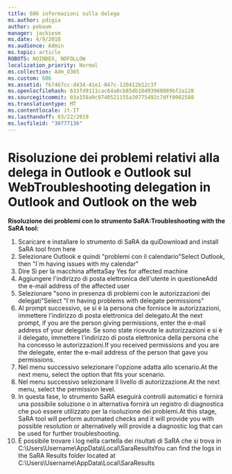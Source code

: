 ```yaml
---
title: 606 informazioni sulla delega
ms.author: pdigia
author: pebaum
manager: jackiesm
ms.date: 4/9/2018
ms.audience: Admin
ms.topic: article
ROBOTS: NOINDEX, NOFOLLOW
localization_priority: Normal
ms.collection: Adm_O365
ms.custom: 606
ms.assetid: f67467cc-d434-41e1-847c-120412b12c3f
ms.openlocfilehash: 633fd9111cac64a8cb85db18d03968089bf2a128
ms.sourcegitcommit: 03a156a9c9740521155a30775492c7dff0982588
ms.translationtype: MT
ms.contentlocale: it-IT
ms.lasthandoff: 03/22/2019
ms.locfileid: "30777136"
---
```

# <a name="troubleshooting-delegation-in-outlook-and-outlook-on-the-web"></a><span data-ttu-id="d4e43-102">Risoluzione dei problemi relativi alla delega in Outlook e Outlook sul Web</span><span class="sxs-lookup"><span data-stu-id="d4e43-102">Troubleshooting delegation in Outlook and Outlook on the web</span></span>

<span data-ttu-id="d4e43-103">**Risoluzione dei problemi con lo strumento SaRA:**</span><span class="sxs-lookup"><span data-stu-id="d4e43-103">**Troubleshooting with the SaRA tool:**</span></span>

1. <span data-ttu-id="d4e43-104">Scaricare e installare lo strumento di SaRA da qui</span><span class="sxs-lookup"><span data-stu-id="d4e43-104">Download and install SaRA tool from here</span></span>
1. <span data-ttu-id="d4e43-105">Selezionare Outlook e quindi "problemi con il calendario"</span><span class="sxs-lookup"><span data-stu-id="d4e43-105">Select Outlook, then "I\`m having issues with my calendar"</span></span>
1. <span data-ttu-id="d4e43-106">Dire Sì per la macchina affetta</span><span class="sxs-lookup"><span data-stu-id="d4e43-106">Say Yes for affected machine</span></span>
1. <span data-ttu-id="d4e43-107">Aggiungere l'indirizzo di posta elettronica dell'utente in questione</span><span class="sxs-lookup"><span data-stu-id="d4e43-107">Add the e-mail address of the affected user</span></span>
1. <span data-ttu-id="d4e43-108">Selezionare "sono in presenza di problemi con le autorizzazioni dei delegati"</span><span class="sxs-lookup"><span data-stu-id="d4e43-108">Select "I\`m having problems with delegate permissions"</span></span>
1. <span data-ttu-id="d4e43-109">Al prompt successivo, se si è la persona che fornisce le autorizzazioni, immettere l'indirizzo di posta elettronica del delegato.</span><span class="sxs-lookup"><span data-stu-id="d4e43-109">At the next prompt, if you are the person giving permissions, enter the e-mail address of your delegate.</span></span> <span data-ttu-id="d4e43-110">Se sono state ricevute le autorizzazioni e si è il delegato, immettere l'indirizzo di posta elettronica della persona che ha concesso le autorizzazioni.</span><span class="sxs-lookup"><span data-stu-id="d4e43-110">If you received permissions and you are the delegate, enter the e-mail address of the person that gave you permissions.</span></span>
1. <span data-ttu-id="d4e43-111">Nel menu successivo selezionare l'opzione adatta allo scenario.</span><span class="sxs-lookup"><span data-stu-id="d4e43-111">At the next menu, select the option that fits your scenario.</span></span> 
1. <span data-ttu-id="d4e43-112">Nel menu successivo selezionare il livello di autorizzazione.</span><span class="sxs-lookup"><span data-stu-id="d4e43-112">At the next menu, select the permission level.</span></span>
1. <span data-ttu-id="d4e43-113">In questa fase, lo strumento SaRA eseguirà controlli automatici e fornirà una possibile soluzione o in alternativa fornirà un registro di diagnostica che può essere utilizzato per la risoluzione dei problemi.</span><span class="sxs-lookup"><span data-stu-id="d4e43-113">At this stage, SaRA tool will perform automated checks and it will provide you with possible resolution or alternatively will provide a diagnostic log that can be used for further troubleshooting.</span></span>
1. <span data-ttu-id="d4e43-114">È possibile trovare i log nella cartella dei risultati di SaRA che si trova in C:\Users\Username\AppData\Local\SaraResults</span><span class="sxs-lookup"><span data-stu-id="d4e43-114">You can find the logs in the SaRA Results folder located at C:\Users\Username\AppData\Local\SaraResults</span></span>